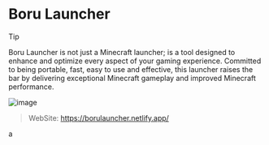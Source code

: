 # Boru Launcher
> [!TIP]
> Boru Launcher is not just a Minecraft launcher; is a tool designed to enhance and optimize every aspect of your gaming experience. Committed to being portable, fast, easy to use and effective, this launcher raises the bar by delivering exceptional Minecraft gameplay and improved Minecraft performance.

![image](https://github.com/BoruLLC/Boru-Launcher/assets/158343486/f486f061-9a11-4fb6-ad54-70ad23aa66a4)

> WebSite: https://borulauncher.netlify.app/


a
